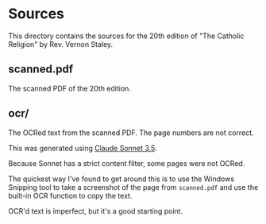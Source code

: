 # Sources

This directory contains the sources for the 20th edition of "The Catholic Religion" by Rev. Vernon Staley.

## scanned.pdf

The scanned PDF of the 20th edition.

## ocr/

The OCRed text from the scanned PDF. The page numbers are not correct.

This was generated using [Claude Sonnet 3.5](https://www.anthropic.com/products/claude-3-sonnet).

Because Sonnet has a strict content filter, some pages were not OCRed.

The quickest way I've found to get around this is to use the Windows Snipping tool to take a screenshot of the page from `scanned.pdf` and use the built-in OCR function to copy the text.

OCR'd text is imperfect, but it's a good starting point.
